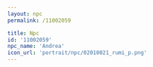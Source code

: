 ```yaml
---
layout: npc
permalink: /11002059

title: Npc
id: '11002059'
npc_name: 'Andrea'
icon_url: 'portrait/npc/02010021_rumi_p.png'
---
```

